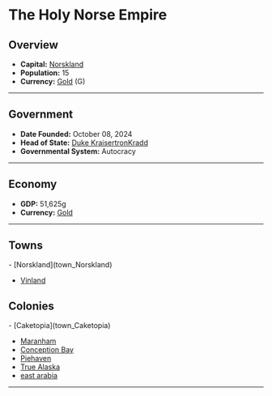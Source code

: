 <!--UNDEDITED FILE, remove this entire line if this file has been edited!-->
# <!--NAME-->The Holy Norse Empire<!--NAME-->

## Overview

- **Capital:** <!--CAPITAL_LINK-->[Norskland](Norskland_town)<!--CAPITAL_LINK-->
- **Population:** <!--POPULATION-->15<!--POPULATION-->
- **Currency:** <!--CURRENCY_LINK-->[Gold](Gold_currency)<!--CURRENCY_LINK--> (<!--CURRENCY_ABV-->G<!--CURRENCY_ABV-->)

---

## Government

- **Date Founded:** <!--FOUNDED-->October 08, 2024<!--FOUNDED-->
- **Head of State:** <!--LEADER_TITLE_LINK-->[Duke KraisertronKradd](KraisertronKradd_user)<!--LEADER_TITLE_LINK-->
- **Governmental System:** <!--GOVERNMENT-->Autocracy<!--GOVERNMENT-->

---

## Economy

- **GDP:** <!--GDP-->51,625g<!--GDP-->
- **Currency:** <!--CURRENCY_LINK-->[Gold](Gold_currency)<!--CURRENCY_LINK-->

---

## Towns

<!--TOWNS-->- [Norskland](town_Norskland)
- [Vinland](town_Vinland)<!--TOWNS-->

## Colonies

<!--COLONIES-->- [Caketopia](town_Caketopia)
- [Maranham](town_Maranham)
- [Conception Bay](town_Conception_Bay)
- [Piehaven](town_Piehaven)
- [True Alaska](town_True_Alaska)
- [east arabia](town_east_arabia)<!--COLONIES-->

---